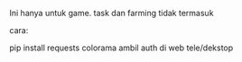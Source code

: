 Ini hanya untuk game.
task dan farming tidak termasuk

cara:

pip install requests colorama
ambil auth di web tele/dekstop
